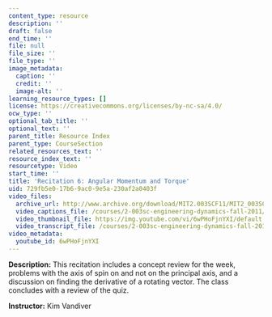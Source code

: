 ```yaml
---
content_type: resource
description: ''
draft: false
end_time: ''
file: null
file_size: ''
file_type: ''
image_metadata:
  caption: ''
  credit: ''
  image-alt: ''
learning_resource_types: []
license: https://creativecommons.org/licenses/by-nc-sa/4.0/
ocw_type: ''
optional_tab_title: ''
optional_text: ''
parent_title: Resource Index
parent_type: CourseSection
related_resources_text: ''
resource_index_text: ''
resourcetype: Video
start_time: ''
title: 'Recitation 6: Angular Momentum and Torque'
uid: 729fb5e0-17b6-9ac0-9e5a-230af2a0403f
video_files:
  archive_url: http://www.archive.org/download/MIT2.003SCF11/MIT2_003SCF11_rec06_300k.mp4
  video_captions_file: /courses/2-003sc-engineering-dynamics-fall-2011/e1aeef9cc9b557f29635e28bc0ae5ea2_6wPHoFjnYXI.vtt
  video_thumbnail_file: https://img.youtube.com/vi/6wPHoFjnYXI/default.jpg
  video_transcript_file: /courses/2-003sc-engineering-dynamics-fall-2011/570f8ad3ca526995e611de65993cf97b_6wPHoFjnYXI.pdf
video_metadata:
  youtube_id: 6wPHoFjnYXI
---
```

**Description:** This recitation includes a concept review for the week, problems with the axis of spin on and not on the principal axis, and a discussion on finding the derivative of a rotating vector. The class concludes with a review of the quiz.

**Instructor:** Kim Vandiver